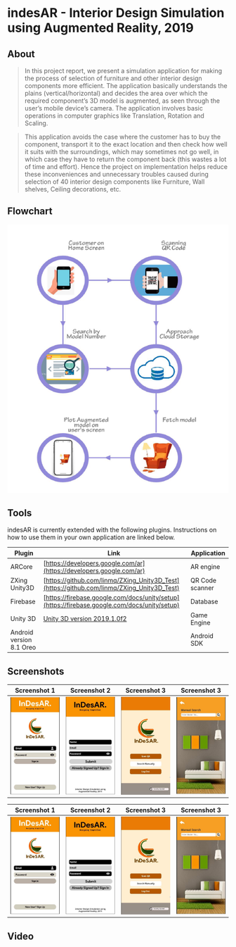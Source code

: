 # indesAR - Interior Design Simulation using Augmented Reality, 2019

## About

>In this project report, we present a simulation application for making the process of selection
>of furniture and other interior design components more efficient. The application basically
>understands the plains (vertical/horizontal) and decides the area over which the required component’s
>3D model is augmented, as seen through the user’s mobile device’s camera. The
>application involves basic operations in computer graphics like Translation, Rotation and Scaling.

>This application avoids the case where the customer has to buy the component, transport
>it to the exact location and then check how well it suits with the surroundings, which may
>sometimes not go well, in which case they have to return the component back (this wastes a lot
>of time and effort). Hence the project on implementation helps reduce these inconveniences and
>unnecessary troubles caused during selection of 40 interior design components like Furniture,
>Wall shelves, Ceiling decorations, etc.

## Flowchart
![Quizik App](https://github.com/motifx007/indesAR/blob/main/screenshots/Picture8.png)

## Tools

indesAR is currently extended with the following plugins.
Instructions on how to use them in your own application are linked below.

| Plugin | Link | Application |
| ------ | ------ | ----------|
| ARCore | [https://developers.google.com/ar](https://developers.google.com/ar) | AR engine |
| ZXing Unity3D | [https://github.com/linmq/ZXing_Unity3D_Test](https://github.com/linmq/ZXing_Unity3D_Test) | QR Code scanner |
| Firebase | [https://firebase.google.com/docs/unity/setup](https://firebase.google.com/docs/unity/setup) | Database |
| Unity 3D | [Unity 3D version 2019.1.0f2](https://unity3d.com/get-unity/download?thank-you=update&download_nid=61327&os=Win) | Game Engine |
| Android version 8.1 Oreo | | Android SDK |

## Screenshots

| Screenshot 1     | Screenshot 2      |Screenshot 3     |Screenshot 3     |
|------------|-------------|-------------|-------------|
| ![Quizik App](https://github.com/motifx007/indesAR/blob/main/screenshots/Capture.JPG)  |  ![Quizik App](https://github.com/motifx007/indesAR/blob/main/screenshots/Capture1.JPG) |![Quizik App](https://github.com/motifx007/indesAR/blob/main/screenshots/Capture3.JPG) | ![Quizik App](https://github.com/motifx007/indesAR/blob/main/screenshots/Capture2.JPG) |

<!-- | Screenshot 1     | Screenshot 2      |Screenshot 3     |Screenshot 3     |
|------------|-------------|-------------|-------------|
| ![Quizik App](https://github.com/motifx007/indesAR/blob/main/screenshots/Picture6.jpg)  |  ![Quizik App](https://github.com/motifx007/indesAR/blob/main/screenshots/Picture7.jpg)
| ![Quizik App](https://github.com/motifx007/indesAR/blob/main/screenshots/ar_view_screen.jpg) | ![Quizik App](https://github.com/motifx007/indesAR/blob/main/screenshots/screenshot_view_screen.jpg) | -->
| Screenshot 1     | Screenshot 2      |Screenshot 3     |Screenshot 3     |
|------------|-------------|-------------|-------------|
| ![Quizik App](https://github.com/motifx007/indesAR/blob/main/screenshots/Capture.JPG)  |  ![Quizik App](https://github.com/motifx007/indesAR/blob/main/screenshots/Capture1.JPG) |![Quizik App](https://github.com/motifx007/indesAR/blob/main/screenshots/Capture3.JPG) | ![Quizik App](https://github.com/motifx007/indesAR/blob/main/screenshots/Capture2.JPG) |

## Video
